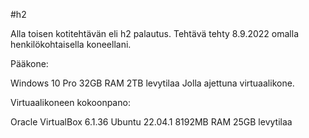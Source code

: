 #h2

Alla toisen kotitehtävän eli h2 palautus. Tehtävä tehty 8.9.2022 omalla henkilökohtaisella koneellani.

Pääkone:

Windows 10 Pro 32GB RAM 2TB levytilaa Jolla ajettuna virtuaalikone.

Virtuaalikoneen kokoonpano:

Oracle VirtualBox 6.1.36 Ubuntu 22.04.1 8192MB RAM 25GB levytilaa
